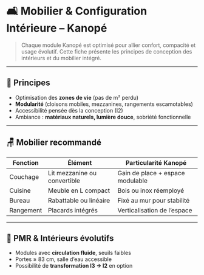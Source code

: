 # 🛋️ Mobilier & Configuration Intérieure – Kanopé

> Chaque module Kanopé est optimisé pour allier confort, compacité et usage évolutif. Cette fiche présente les principes de conception des intérieurs et du mobilier intégré.

---

## 🧠 Principes

- Optimisation des **zones de vie** (pas de m² perdu)
- **Modularité** (cloisons mobiles, mezzanines, rangements escamotables)
- Accessibilité pensée dès la conception (I2)
- Ambiance : **matériaux naturels, lumière douce**, sobriété fonctionnelle

---

## 🪑 Mobilier recommandé

| Fonction     | Élément                            | Particularité Kanopé             |
|--------------|-------------------------------------|----------------------------------|
| Couchage     | Lit mezzanine ou convertible        | Gain de place + espace modulable |
| Cuisine      | Meuble en L compact                 | Bois ou inox réemployé           |
| Bureau       | Rabattable ou linéaire              | Fixé au mur pour stabilité       |
| Rangement    | Placards intégrés                   | Verticalisation de l’espace      |

---

## 🧩 PMR & Intérieurs évolutifs

- Modules avec **circulation fluide**, seuils faibles
- Portes ≥ 83 cm, salle d’eau accessible
- Possibilité de **transformation I3 → I2** en option
